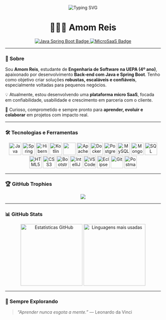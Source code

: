 <!-- Animação de digitação com largura aumentada e texto direto -->
<p align="center">
  <img 
    src="https://readme-typing-svg.demolab.com?font=Fira+Code&size=22&pause=1000&color=F78C6C&width=700&lines=Sou+Amom+Reis!;Desenvolvedor+Back-end+Java;Spring+Boot+%7C+Solu%C3%A7%C3%B5es+Escal%C3%A1veis" 
    alt="Typing SVG" 
  />
</p>

<h1 align="center">👨🏻‍💻 Amom Reis</h1>

<p align="center">
  <a href="https://github.com/AmomReis">
    <img src="https://img.shields.io/badge/Back--End--Java-Spring%20Boot-6DB33F?style=for-the-badge&logo=java&logoColor=white" alt="Java Spring Boot Badge" />
  </a>
  <a href="https://github.com/AmomReis">
    <img src="https://img.shields.io/badge/MicroSaaS-Ativo-%23FFB86C?style=for-the-badge&logo=vercel&logoColor=white" alt="MicroSaaS Badge" />
  </a>
</p>

---

### 📌 Sobre

Sou **Amom Reis**, estudante de **Engenharia de Software na UEPA (4º ano)**, apaixonado por desenvolvimento **Back-end com Java e Spring Boot**. Tenho como objetivo criar soluções **robustas, escaláveis e confiáveis**, especialmente voltadas para pequenos negócios.

💡 Atualmente, estou desenvolvendo uma **plataforma micro SaaS**, focada em confiabilidade, usabilidade e crescimento em parceria com o cliente.

🧠 Curioso, comprometido e sempre pronto para **aprender, evoluir e colaborar** em projetos com impacto real.

---

### 🛠️ Tecnologias e Ferramentas

<p align="center">
  <!-- Back-end -->
  <img src="https://cdn.jsdelivr.net/gh/devicons/devicon/icons/java/java-original.svg" alt="Java" height="40" />
  <img src="https://cdn.jsdelivr.net/gh/devicons/devicon/icons/spring/spring-original.svg" alt="Spring Boot" height="40" />
  <img src="https://cdn.jsdelivr.net/gh/devicons/devicon/icons/hibernate/hibernate-plain.svg" alt="Hibernate" height="40" />
  <img src="https://cdn.jsdelivr.net/gh/devicons/devicon/icons/kotlin/kotlin-original.svg" alt="Kotlin" height="40" />
  <img src="https://cdn.jsdelivr.net/gh/devicons/devicon/icons/gradle/gradle-original.svg" height="40" />
  <img src="https://cdn.jsdelivr.net/gh/devicons/devicon/icons/apache/apache-original.svg" alt="Apache" height="40" />
  <img src="https://cdn.jsdelivr.net/gh/devicons/devicon/icons/docker/docker-original.svg" alt="Docker" height="40" />
  
  <!-- Banco de Dados -->
  <img src="https://cdn.jsdelivr.net/gh/devicons/devicon/icons/postgresql/postgresql-original.svg" alt="PostgreSQL" height="40" />
  <img src="https://cdn.jsdelivr.net/gh/devicons/devicon/icons/mysql/mysql-original.svg" alt="MySQL" height="40" />
  <img src="https://cdn.jsdelivr.net/gh/devicons/devicon/icons/mongodb/mongodb-original.svg" alt="MongoDB" height="40" />
  <img src="https://cdn.jsdelivr.net/gh/devicons/devicon/icons/microsoftsqlserver/microsoftsqlserver-plain.svg" alt="SQL Server" height="40" />

  <!-- Web -->
  <img src="https://cdn.jsdelivr.net/gh/devicons/devicon/icons/html5/html5-original.svg" alt="HTML5" height="40" />
  <img src="https://cdn.jsdelivr.net/gh/devicons/devicon/icons/css3/css3-original.svg" alt="CSS3" height="40" />
  <img src="https://cdn.jsdelivr.net/gh/devicons/devicon/icons/bootstrap/bootstrap-original.svg" alt="Bootstrap" height="40" />

  <!-- IDEs e Ferramentas -->
  <img src="https://cdn.jsdelivr.net/gh/devicons/devicon/icons/intellij/intellij-original.svg" alt="IntelliJ IDEA" height="40" />
  <img src="https://cdn.jsdelivr.net/gh/devicons/devicon/icons/vscode/vscode-original.svg" alt="VS Code" height="40" />
  <img src="https://cdn.jsdelivr.net/gh/devicons/devicon/icons/eclipse/eclipse-original.svg" alt="Eclipse" height="40" />
  <img src="https://cdn.jsdelivr.net/gh/devicons/devicon/icons/git/git-original.svg" alt="Git" height="40" />
  <img src="https://cdn.jsdelivr.net/gh/devicons/devicon/icons/postman/postman-original.svg" alt="Postman" height="40" />
</p>

---

### 🏆 GitHub Trophies

<p align="center">
  <img src="https://github-profile-trophy.vercel.app/?username=AmomReis&theme=onedark&margin-w=10&no-frame=true&row=1&column=6" />
</p>

---

### 📊 GitHub Stats

<p align="center">
  <img 
    alt="Estatísticas GitHub" 
    height="200" 
    src="https://github-readme-stats.vercel.app/api?username=AmomReis&show_icons=true&theme=tokyonight&include_all_commits=true&count_private=true&locale=pt-br" 
  />
  <img 
    alt="Linguagens mais usadas" 
    height="200" 
    src="https://github-readme-stats.vercel.app/api/top-langs/?username=AmomReis&theme=tokyonight&layout=compact&custom_title=Linguagens+Mais+Usadas&langs_count=8" 
  />
</p>

---

### 🚀 Sempre Explorando

> *“Aprender nunca esgota a mente.”* — Leonardo da Vinci
